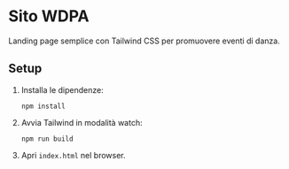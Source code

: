 # Sito WDPA

Landing page semplice con Tailwind CSS per promuovere eventi di danza.

## Setup

1. Installa le dipendenze:
   ```
   npm install
   ```

2. Avvia Tailwind in modalità watch:
   ```
   npm run build
   ```

3. Apri `index.html` nel browser.
